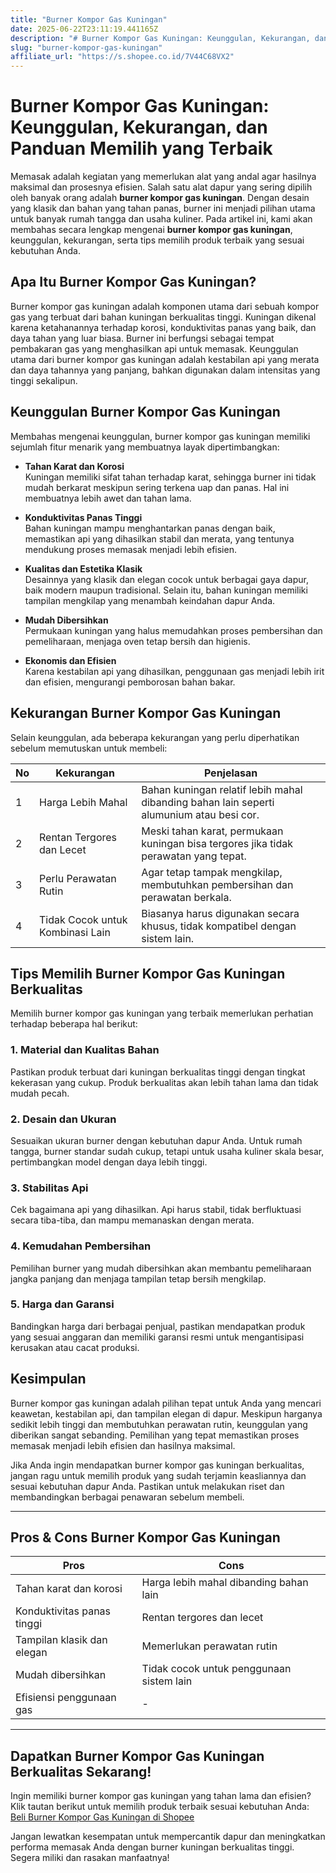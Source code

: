 ```yaml
---
title: "Burner Kompor Gas Kuningan"
date: 2025-06-22T23:11:19.441165Z
description: "# Burner Kompor Gas Kuningan: Keunggulan, Kekurangan, dan Panduan Memilih yang Terbaik..."
slug: "burner-kompor-gas-kuningan"
affiliate_url: "https://s.shopee.co.id/7V44C68VX2"
---
```

# Burner Kompor Gas Kuningan: Keunggulan, Kekurangan, dan Panduan Memilih yang Terbaik

Memasak adalah kegiatan yang memerlukan alat yang andal agar hasilnya maksimal dan prosesnya efisien. Salah satu alat dapur yang sering dipilih oleh banyak orang adalah **burner kompor gas kuningan**. Dengan desain yang klasik dan bahan yang tahan panas, burner ini menjadi pilihan utama untuk banyak rumah tangga dan usaha kuliner. Pada artikel ini, kami akan membahas secara lengkap mengenai **burner kompor gas kuningan**, keunggulan, kekurangan, serta tips memilih produk terbaik yang sesuai kebutuhan Anda.

## Apa Itu Burner Kompor Gas Kuningan?

Burner kompor gas kuningan adalah komponen utama dari sebuah kompor gas yang terbuat dari bahan kuningan berkualitas tinggi. Kuningan dikenal karena ketahanannya terhadap korosi, konduktivitas panas yang baik, dan daya tahan yang luar biasa. Burner ini berfungsi sebagai tempat pembakaran gas yang menghasilkan api untuk memasak. Keunggulan utama dari burner kompor gas kuningan adalah kestabilan api yang merata dan daya tahannya yang panjang, bahkan digunakan dalam intensitas yang tinggi sekalipun.

## Keunggulan Burner Kompor Gas Kuningan

Membahas mengenai keunggulan, burner kompor gas kuningan memiliki sejumlah fitur menarik yang membuatnya layak dipertimbangkan:

- **Tahan Karat dan Korosi**  
Kuningan memiliki sifat tahan terhadap karat, sehingga burner ini tidak mudah berkarat meskipun sering terkena uap dan panas. Hal ini membuatnya lebih awet dan tahan lama.

- **Konduktivitas Panas Tinggi**  
Bahan kuningan mampu menghantarkan panas dengan baik, memastikan api yang dihasilkan stabil dan merata, yang tentunya mendukung proses memasak menjadi lebih efisien.

- **Kualitas dan Estetika Klasik**  
Desainnya yang klasik dan elegan cocok untuk berbagai gaya dapur, baik modern maupun tradisional. Selain itu, bahan kuningan memiliki tampilan mengkilap yang menambah keindahan dapur Anda.

- **Mudah Dibersihkan**  
Permukaan kuningan yang halus memudahkan proses pembersihan dan pemeliharaan, menjaga oven tetap bersih dan higienis.

- **Ekonomis dan Efisien**  
Karena kestabilan api yang dihasilkan, penggunaan gas menjadi lebih irit dan efisien, mengurangi pemborosan bahan bakar.

## Kekurangan Burner Kompor Gas Kuningan

Selain keunggulan, ada beberapa kekurangan yang perlu diperhatikan sebelum memutuskan untuk membeli:

| No | Kekurangan                            | Penjelasan                                                 |
|-------|-------------------------------------|------------------------------------------------------------|
| 1     | Harga Lebih Mahal                  | Bahan kuningan relatif lebih mahal dibanding bahan lain seperti alumunium atau besi cor.  |
| 2     | Rentan Tergores dan Lecet          | Meski tahan karat, permukaan kuningan bisa tergores jika tidak perawatan yang tepat. |
| 3     | Perlu Perawatan Rutin             | Agar tetap tampak mengkilap, membutuhkan pembersihan dan perawatan berkala. |
| 4     | Tidak Cocok untuk Kombinasi Lain | Biasanya harus digunakan secara khusus, tidak kompatibel dengan sistem lain. |

## Tips Memilih Burner Kompor Gas Kuningan Berkualitas

Memilih burner kompor gas kuningan yang terbaik memerlukan perhatian terhadap beberapa hal berikut:

### 1. Material dan Kualitas Bahan  
Pastikan produk terbuat dari kuningan berkualitas tinggi dengan tingkat kekerasan yang cukup. Produk berkualitas akan lebih tahan lama dan tidak mudah pecah.

### 2. Desain dan Ukuran  
Sesuaikan ukuran burner dengan kebutuhan dapur Anda. Untuk rumah tangga, burner standar sudah cukup, tetapi untuk usaha kuliner skala besar, pertimbangkan model dengan daya lebih tinggi.

### 3. Stabilitas Api  
Cek bagaimana api yang dihasilkan. Api harus stabil, tidak berfluktuasi secara tiba-tiba, dan mampu memanaskan dengan merata.

### 4. Kemudahan Pembersihan  
Pemilihan burner yang mudah dibersihkan akan membantu pemeliharaan jangka panjang dan menjaga tampilan tetap bersih mengkilap.

### 5. Harga dan Garansi  
Bandingkan harga dari berbagai penjual, pastikan mendapatkan produk yang sesuai anggaran dan memiliki garansi resmi untuk mengantisipasi kerusakan atau cacat produksi.

## Kesimpulan

Burner kompor gas kuningan adalah pilihan tepat untuk Anda yang mencari keawetan, kestabilan api, dan tampilan elegan di dapur. Meskipun harganya sedikit lebih tinggi dan membutuhkan perawatan rutin, keunggulan yang diberikan sangat sebanding. Pemilihan yang tepat memastikan proses memasak menjadi lebih efisien dan hasilnya maksimal.

Jika Anda ingin mendapatkan burner kompor gas kuningan berkualitas, jangan ragu untuk memilih produk yang sudah terjamin keasliannya dan sesuai kebutuhan dapur Anda. Pastikan untuk melakukan riset dan membandingkan berbagai penawaran sebelum membeli.

---

## Pros & Cons Burner Kompor Gas Kuningan

| **Pros**                                  | **Cons**                                          |
|------------------------------------------|---------------------------------------------------|
| Tahan karat dan korosi                 | Harga lebih mahal dibanding bahan lain         |
| Konduktivitas panas tinggi             | Rentan tergores dan lecet                     |
| Tampilan klasik dan elegan             | Memerlukan perawatan rutin                   |
| Mudah dibersihkan                      | Tidak cocok untuk penggunaan sistem lain   |
| Efisiensi penggunaan gas               | -                                                 |

---

## Dapatkan Burner Kompor Gas Kuningan Berkualitas Sekarang!

Ingin memiliki burner kompor gas kuningan yang tahan lama dan efisien? Klik tautan berikut untuk memilih produk terbaik sesuai kebutuhan Anda: [Beli Burner Kompor Gas Kuningan di Shopee](https://s.shopee.co.id/7V44C68VX2)

Jangan lewatkan kesempatan untuk mempercantik dapur dan meningkatkan performa memasak Anda dengan burner kuningan berkualitas tinggi. Segera miliki dan rasakan manfaatnya!